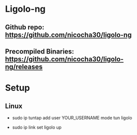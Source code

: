 # Ligolo-ng 

## Github repo: https://github.com/nicocha30/ligolo-ng

## Precompiled Binaries: https://github.com/nicocha30/ligolo-ng/releases

# Setup

## Linux

- sudo ip tuntap add user YOUR_USERNAME mode tun ligolo

- sudo ip link set ligolo up
